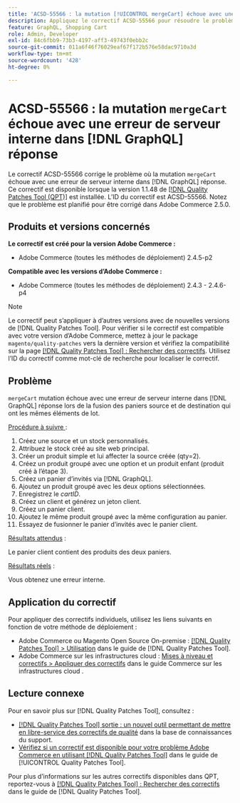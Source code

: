 ```yaml
---
title: 'ACSD-55566 : la mutation [!UICONTROL mergeCart] échoue avec une erreur de serveur interne dans la réponse [!DNL GraphQL] s'
description: Appliquez le correctif ACSD-55566 pour résoudre le problème d’Adobe Commerce où la mutation « mergeCart » échoue avec une erreur interne du serveur en réponse  [!DNL GraphQL]  la fusion des paniers source et de destination qui ont les mêmes éléments de lot.
feature: GraphQL, Shopping Cart
role: Admin, Developer
exl-id: 84c6fbb9-73b3-4197-aff3-49743f0ebb2c
source-git-commit: 011a6f46f76029eaf67f172b576e58dac9710a3d
workflow-type: tm+mt
source-wordcount: '428'
ht-degree: 0%

---
```


# ACSD-55566 : la mutation `mergeCart` échoue avec une erreur de serveur interne dans [!DNL GraphQL] réponse

Le correctif ACSD-55566 corrige le problème où la mutation `mergeCart` échoue avec une erreur de serveur interne dans [!DNL GraphQL] réponse. Ce correctif est disponible lorsque la version 1.1.48 de [[!DNL Quality Patches Tool (QPT)]](https://experienceleague.adobe.com/fr/docs/commerce-operations/tools/quality-patches-tool/quality-patches-tool-to-self-serve-quality-patches) est installée. L’ID du correctif est ACSD-55566. Notez que le problème est planifié pour être corrigé dans Adobe Commerce 2.5.0.

## Produits et versions concernés

**Le correctif est créé pour la version Adobe Commerce :**

* Adobe Commerce (toutes les méthodes de déploiement) 2.4.5-p2

**Compatible avec les versions d’Adobe Commerce :**

* Adobe Commerce (toutes les méthodes de déploiement) 2.4.3 - 2.4.6-p4

>[!NOTE]
>
>Le correctif peut s’appliquer à d’autres versions avec de nouvelles versions de [!DNL Quality Patches Tool]. Pour vérifier si le correctif est compatible avec votre version d’Adobe Commerce, mettez à jour le package `magento/quality-patches` vers la dernière version et vérifiez la compatibilité sur la page [[!DNL Quality Patches Tool] : Rechercher des correctifs](https://experienceleague.adobe.com/tools/commerce-quality-patches/index.html?lang=fr). Utilisez l’ID du correctif comme mot-clé de recherche pour localiser le correctif.

## Problème

`mergeCart` mutation échoue avec une erreur de serveur interne dans [!DNL GraphQL] réponse lors de la fusion des paniers source et de destination qui ont les mêmes éléments de lot.

<u>Procédure à suivre </u> :

1. Créez une source et un stock personnalisés.
1. Attribuez le stock créé au site web principal.
1. Créer un produit simple et lui affecter la source créée (qty=2).
1. Créez un produit groupé avec une option et un produit enfant (produit créé à l’étape 3).
1. Créez un panier d’invités via [!DNL GraphQL].
1. Ajoutez un produit groupé avec les deux options sélectionnées.
1. Enregistrez le *cartID*.
1. Créez un client et générez un jeton client.
1. Créez un panier client.
1. Ajoutez le même produit groupé avec la même configuration au panier.
1. Essayez de fusionner le panier d’invités avec le panier client.

<u>Résultats attendus</u> :

Le panier client contient des produits des deux paniers.

<u>Résultats réels</u> :

Vous obtenez une erreur interne.

## Application du correctif

Pour appliquer des correctifs individuels, utilisez les liens suivants en fonction de votre méthode de déploiement :

* Adobe Commerce ou Magento Open Source On-premise : [[!DNL Quality Patches Tool] > Utilisation](/help/tools/quality-patches-tool/usage.md) dans le guide de [!DNL Quality Patches Tool].
* Adobe Commerce sur les infrastructures cloud : [Mises à niveau et correctifs > Appliquer des correctifs](https://experienceleague.adobe.com/docs/commerce-cloud-service/user-guide/develop/upgrade/apply-patches.html?lang=fr) dans le guide Commerce sur les infrastructures cloud .

## Lecture connexe

Pour en savoir plus sur [!DNL Quality Patches Tool], consultez :

* [[!DNL Quality Patches Tool] sortie : un nouvel outil permettant de mettre en libre-service des correctifs de qualité](https://experienceleague.adobe.com/fr/docs/commerce-operations/tools/quality-patches-tool/quality-patches-tool-to-self-serve-quality-patches) dans la base de connaissances du support.
* [Vérifiez si un correctif est disponible pour votre problème Adobe Commerce en utilisant [!DNL Quality Patches Tool]](/help/tools/quality-patches-tool/patches-available-in-qpt/check-patch-for-magento-issue-with-magento-quality-patches.md) dans le guide de [!UICONTROL Quality Patches Tool].


Pour plus d’informations sur les autres correctifs disponibles dans QPT, reportez-vous à [[!DNL Quality Patches Tool] : Rechercher des correctifs](https://experienceleague.adobe.com/tools/commerce-quality-patches/index.html?lang=fr) dans le guide de [!DNL Quality Patches Tool].
